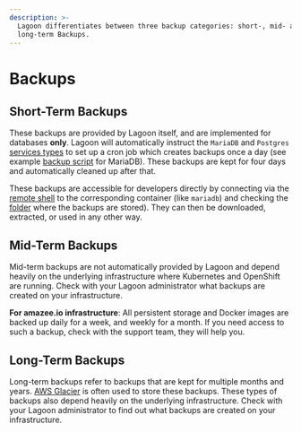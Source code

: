 ```yaml
---
description: >-
  Lagoon differentiates between three backup categories: short-, mid- and
  long-term Backups.
---
```


# Backups

## Short-Term Backups

These backups are provided by Lagoon itself, and are implemented for databases **only**. Lagoon will automatically instruct the `MariaDB` and `Postgres` [services types](service-types.md) to set up a cron job which creates backups once a day \(see example [backup script](https://github.com/amazeeio/lagoon/blob/docs/images/mariadb/mysql-backup.sh) for MariaDB\). These backups are kept for four days and automatically cleaned up after that.

These backups are accessible for developers directly by connecting via the [remote shell](remote-shell.md) to the corresponding container \(like `mariadb`\) and checking the [folder](https://github.com/amazeeio/lagoon/blob/docs/images/mariadb/mysql-backup.sh#L24) where the backups are stored\). They can then be downloaded, extracted, or used in any other way.

## Mid-Term Backups

Mid-term backups are not automatically provided by Lagoon and depend heavily on the underlying infrastructure where Kubernetes and OpenShift are running. Check with your Lagoon administrator what backups are created on your infrastructure.

**For amazee.io infrastructure**: All persistent storage and Docker images are backed up daily for a week, and weekly for a month. If you need access to such a backup, check with the support team, they will help you.

## Long-Term Backups

Long-term backups refer to backups that are kept for multiple months and years. [AWS Glacier](https://aws.amazon.com/glacier/) is often used to store these backups. These types of backups also depend heavily on the underlying infrastructure. Check with your Lagoon administrator to find out what backups are created on your infrastructure.

